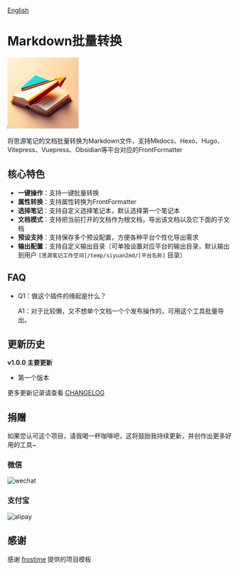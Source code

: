 [English](README.md)

# Markdown批量转换

<img src="./icon.png" width="160" height="160" alt="icon">

将思源笔记的文档批量转换为Markdown文件，支持Mkdocs、Hexo、Hugo、Vitepress、Vuepress、Obsidian等平台对应的FrontFormatter

## 核心特色

- **一键操作**：支持一键批量转换
- **属性转换**：支持属性转换为FrontFormatter
- **选择笔记**：支持自定义选择笔记本，默认选择第一个笔记本
- **文档模式**：支持把当前打开的文档作为根文档，导出该文档以及它下面的子文档
- **预设支持**：支持保存多个预设配置，方便各种平台个性化导出需求
- **输出配置**：支持自定义输出目录（可单独设置对应平台的输出目录，默认输出到用户 `[思源笔记工作空间]/temp/siyuan2md/[平台名称]` 目录）

## FAQ

* Q1：做这个插件的缘起是什么？

  A1：对于比较懒，又不想单个文档一个个发布操作的，可用这个工具批量导出。

## 更新历史

**v1.0.0 主要更新**

- 第一个版本

更多更新记录请查看 [CHANGELOG](https://github.com/terwer/siyuan-plugin-2md/blob/main/CHANGELOG.md)

## 捐赠

如果您认可这个项目，请我喝一杯咖啡吧，这将鼓励我持续更新，并创作出更多好用的工具~

### 微信

<div>
<img src="https://static-rs-terwer.oss-cn-beijing.aliyuncs.com/donate/wechat.jpg" alt="wechat" style="width:280px;height:375px;" />
</div>

### 支付宝

<div>
<img src="https://static-rs-terwer.oss-cn-beijing.aliyuncs.com/donate/alipay.jpg" alt="alipay" style="width:280px;height:375px;" />
</div>

## 感谢

感谢 [frostime](https://github.com/siyuan-note/plugin-sample-vite-svelte) 提供的项目模板